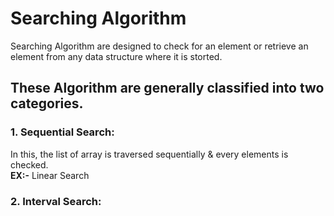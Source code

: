 # Searching Algorithm

Searching Algorithm are designed to check for an element or retrieve an element from any data structure where it is storted.

## These Algorithm are generally classified into two categories.

### 1. Sequential Search:
In this, the list of array is traversed sequentially & every elements is checked.<br>
**EX:-** Linear Search 

### 2. Interval Search:
